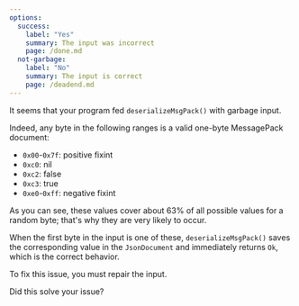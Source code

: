 ```yaml
---
options:
  success:
    label: "Yes"
    summary: The input was incorrect
    page: /done.md
  not-garbage:
    label: "No"
    summary: The input is correct
    page: /deadend.md
---
```


It seems that your program fed `deserializeMsgPack()` with garbage input.

Indeed, any byte in the following ranges is a valid one-byte MessagePack document:

* `0x00`-`0x7f`: positive fixint
* `0xc0`: nil
* `0xc2`: false
* `0xc3`: true
* `0xe0`-`0xff`: negative fixint

As you can see, these values cover about 63% of all possible values for a random byte; that's why they are very likely to occur.

When the first byte in the input is one of these, `deserializeMsgPack()` saves the corresponding value in the `JsonDocument` and immediately returns `Ok`, which is the correct behavior.

To fix this issue, you must repair the input.

Did this solve your issue?
